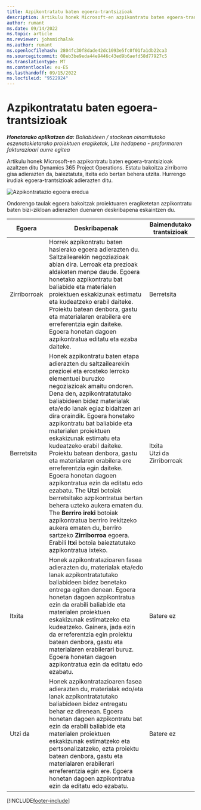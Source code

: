 ```yaml
---
title: Azpikontratatu baten egoera-trantsizioak
description: Artikulu honek Microsoft-en azpikontratu baten egoera-trantsizioak azaltzen ditu Dynamics 365 Project Operations azpikontratua sortu, gauzatu eta ixten den heinean.
author: rumant
ms.date: 09/14/2022
ms.topic: article
ms.reviewer: johnmichalak
ms.author: rumant
ms.openlocfilehash: 2804fc30f8dade42dc1093e5fc0f01fa1db22ca3
ms.sourcegitcommit: 08eb3be9eda44e9446c43ed9b6aefd58d77927c5
ms.translationtype: MT
ms.contentlocale: eu-ES
ms.lasthandoff: 09/15/2022
ms.locfileid: "9522924"
---
```

# <a name="state-transitions-on-a-subcontract"></a>Azpikontratatu baten egoera-trantsizioak 

_**Honetarako aplikatzen da:** Baliabideen / stockean oinarritutako eszenatokietarako proiektuen eragiketak, Lite hedapena - proformaren fakturazioari aurre egitea_

Artikulu honek Microsoft-en azpikontratu baten egoera-trantsizioak azaltzen ditu Dynamics 365 Project Operations. Estatu bakoitza zirriborro gisa adierazten da, baieztatuta, itxita edo bertan behera utzita. Hurrengo irudiak egoera-trantsizioak adierazten ditu.

![Azpikontratazio egoera eredua](../media/SubconStates.png)  

Ondorengo taulak egoera bakoitzak proiektuaren eragiketetan azpikontratu baten bizi-zikloan adierazten duenaren deskribapena eskaintzen du.

| Egoera | Deskribapenak | Baimendutako trantsizioak |
| --- | --- | --- |
| Zirriborroak | Horrek azpikontratu baten hasierako egoera adierazten du. Saltzailearekin negoziazioak abian dira. Lerroak eta prezioak aldaketen menpe daude. Egoera honetako azpikontratu bat baliabide eta materialen proiektuen eskakizunak estimatu eta kudeatzeko erabil daiteke. Proiektu batean denbora, gastu eta materialaren erabilera ere erreferentzia egin daiteke. Egoera honetan dagoen azpikontratua editatu eta ezaba daiteke. | Berretsita |
| Berretsita | Honek azpikontratu baten etapa adierazten du saltzailearekin prezioei eta erosteko lerroko elementuei buruzko negoziazioak amaitu ondoren. Dena den, azpikontratatutako baliabideen bidez materialak eta/edo lanak egiaz bidaltzen ari dira oraindik. Egoera honetako azpikontratu bat baliabide eta materialen proiektuen eskakizunak estimatu eta kudeatzeko erabil daiteke. Proiektu batean denbora, gastu eta materialaren erabilera ere erreferentzia egin daiteke. Egoera honetan dagoen azpikontratua ezin da editatu edo ezabatu. The **Utzi** botoiak berretsitako azpikontratua bertan behera uzteko aukera ematen du. The **Berriro ireki** botoiak azpikontratua berriro irekitzeko aukera ematen du, berriro sartzeko **Zirriborroa** egoera. Erabili **Itxi** botoia baieztatutako azpikontratua ixteko. | Itxita <br> Utzi da <br> Zirriborroak |
| Itxita | Honek azpikontratazioaren fasea adierazten du, materialak eta/edo lanak azpikontratatutako baliabideen bidez benetako entrega egiten denean. Egoera honetan dagoen azpikontratua ezin da erabili baliabide eta materialen proiektuen eskakizunak estimatzeko eta kudeatzeko. Gainera, jada ezin da erreferentzia egin proiektu batean denbora, gastu eta materialaren erabilerari buruz. Egoera honetan dagoen azpikontratua ezin da editatu edo ezabatu. | Batere ez |
| Utzi da | Honek azpikontratazioaren fasea adierazten du, materialak edo/eta lanak azpikontratatutako baliabideen bidez entregatu behar ez direnean. Egoera honetan dagoen azpikontratu bat ezin da erabili baliabide eta materialen proiektuen eskakizunak estimatzeko eta pertsonalizatzeko, ezta proiektu batean denbora, gastu eta materialaren erabilerari erreferentzia egin ere. Egoera honetan dagoen azpikontratua ezin da editatu edo ezabatu. | Batere ez |


[!INCLUDE[footer-include](../../includes/footer-banner.md)]
